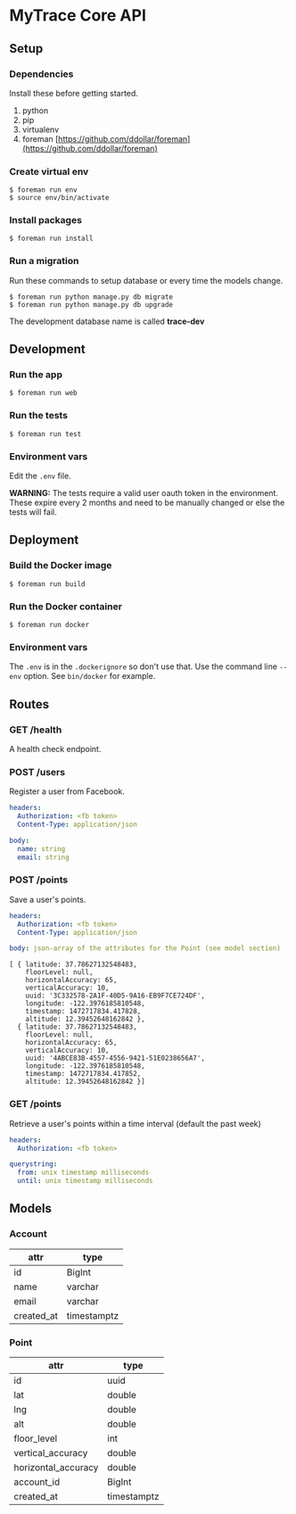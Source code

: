 # MyTrace Core API

## Setup

### Dependencies
Install these before getting started.

1. python
2. pip
3. virtualenv
4. foreman [https://github.com/ddollar/foreman](https://github.com/ddollar/foreman)

### Create virtual env
```
$ foreman run env
$ source env/bin/activate
```
### Install packages
```
$ foreman run install
```

### Run a migration
Run these commands to setup database or every time the models change.
```
$ foreman run python manage.py db migrate
$ foreman run python manage.py db upgrade
```

The development database name is called **trace-dev**

## Development

### Run the app
```
$ foreman run web
```

### Run the tests
```
$ foreman run test
```

### Environment vars
Edit the `.env` file.

**WARNING:** The tests require a valid user oauth token in the environment. These expire every 2 months and need to be manually changed or else the tests will fail.

## Deployment

### Build the Docker image
```
$ foreman run build
```

### Run the Docker container
```
$ foreman run docker
```

### Environment vars
The `.env` is in the `.dockerignore` so don't use that. Use the command line `--env` option. See `bin/docker` for example.


## Routes

### GET /health
A health check endpoint.

### POST /users
Register a user from Facebook.
```yaml
headers:
  Authorization: <fb token>
  Content-Type: application/json

body:
  name: string
  email: string
```

### POST /points
Save a user's points.
```yaml
headers:
  Authorization: <fb token>
  Content-Type: application/json

body: json-array of the attributes for the Point (see model section)
```

```
[ { latitude: 37.78627132548483,
    floorLevel: null,
    horizontalAccuracy: 65,
    verticalAccuracy: 10,
    uuid: '3C332578-2A1F-40D5-9A16-EB9F7CE724DF',
    longitude: -122.3976185810548,
    timestamp: 1472717834.417828,
    altitude: 12.39452648162842 },
  { latitude: 37.78627132548483,
    floorLevel: null,
    horizontalAccuracy: 65,
    verticalAccuracy: 10,
    uuid: '4ABCE83B-4557-4556-9421-51E0238656A7',
    longitude: -122.3976185810548,
    timestamp: 1472717834.417852,
    altitude: 12.39452648162842 }]
```

### GET /points
Retrieve a user's points within a time interval (default the past week)
```yaml
headers:
  Authorization: <fb token>

querystring:
  from: unix timestamp milliseconds
  until: unix timestamp milliseconds
```

## Models

### Account
| attr | type |
| ---  | ---  |
| id   | BigInt |
| name | varchar |
| email | varchar |
| created_at | timestamptz |

### Point
| attr | type |
| ---  | ---  |
| id   | uuid |
| lat  | double |
| lng  | double |
| alt  | double |
| floor_level | int |
| vertical_accuracy | double |
| horizontal_accuracy | double |
| account_id | BigInt |
| created_at | timestamptz |
